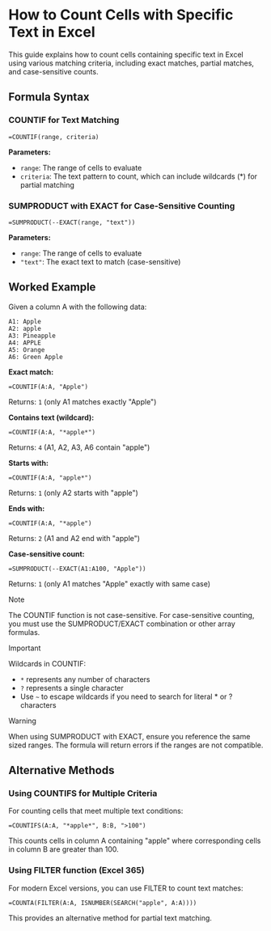 # How to Count Cells with Specific Text in Excel

This guide explains how to count cells containing specific text in Excel using various matching criteria, including exact matches, partial matches, and case-sensitive counts.

## Formula Syntax

### COUNTIF for Text Matching
```
=COUNTIF(range, criteria)
```

**Parameters:**
- `range`: The range of cells to evaluate
- `criteria`: The text pattern to count, which can include wildcards (*) for partial matching

### SUMPRODUCT with EXACT for Case-Sensitive Counting
```
=SUMPRODUCT(--EXACT(range, "text"))
```

**Parameters:**
- `range`: The range of cells to evaluate
- `"text"`: The exact text to match (case-sensitive)

## Worked Example

Given a column A with the following data:
```
A1: Apple
A2: apple
A3: Pineapple
A4: APPLE
A5: Orange
A6: Green Apple
```

**Exact match:**
```
=COUNTIF(A:A, "Apple")
```
Returns: `1` (only A1 matches exactly "Apple")

**Contains text (wildcard):**
```
=COUNTIF(A:A, "*apple*")
```
Returns: `4` (A1, A2, A3, A6 contain "apple")

**Starts with:**
```
=COUNTIF(A:A, "apple*")
```
Returns: `1` (only A2 starts with "apple")

**Ends with:**
```
=COUNTIF(A:A, "*apple")
```
Returns: `2` (A1 and A2 end with "apple")

**Case-sensitive count:**
```
=SUMPRODUCT(--EXACT(A1:A100, "Apple"))
```
Returns: `1` (only A1 matches "Apple" exactly with same case)

> [!NOTE]
> The COUNTIF function is not case-sensitive. For case-sensitive counting, you must use the SUMPRODUCT/EXACT combination or other array formulas.

> [!IMPORTANT]
> Wildcards in COUNTIF:
> - `*` represents any number of characters
> - `?` represents a single character
> - Use `~` to escape wildcards if you need to search for literal * or ? characters

> [!WARNING]
> When using SUMPRODUCT with EXACT, ensure you reference the same sized ranges. The formula will return errors if the ranges are not compatible.

## Alternative Methods

### Using COUNTIFS for Multiple Criteria
For counting cells that meet multiple text conditions:
```
=COUNTIFS(A:A, "*apple*", B:B, ">100")
```
This counts cells in column A containing "apple" where corresponding cells in column B are greater than 100.

### Using FILTER function (Excel 365)
For modern Excel versions, you can use FILTER to count text matches:
```
=COUNTA(FILTER(A:A, ISNUMBER(SEARCH("apple", A:A))))
```
This provides an alternative method for partial text matching.
